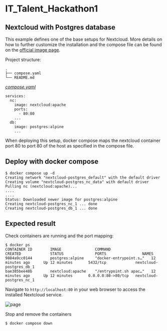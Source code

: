 # IT_Talent_Hackathon1

## Nextcloud with Postgres database
This example defines one of the base setups for Nextcloud. More details on how to
further customize the installation and the compose file can be found on the
[official image page](https://hub.docker.com/_/nextcloud).


Project structure:
```
.
├── compose.yaml
└── README.md
```

[_compose.yaml_](compose.yaml)
```
services:
  nc:
    image: nextcloud:apache
    ports:
      - 80:80
    ...
  db:
    image: postgres:alpine
    ...
```

When deploying this setup, docker compose maps the nextcloud container port 80 to
port 80 of the host as specified in the compose file.

## Deploy with docker compose

```
$ docker compose up -d
Creating network "nextcloud-postgres_default" with the default driver
Creating volume "nextcloud-postgres_nc_data" with default driver
Pulling nc (nextcloud:apache)...
....
....
Status: Downloaded newer image for postgres:alpine
Creating nextcloud-postgres_nc_1 ... done
Creating nextcloud-postgres_db_1 ... done
```


## Expected result

Check containers are running and the port mapping:
```
$ docker ps
CONTAINER ID        IMAGE               COMMAND                  CREATED             STATUS              PORTS                NAMES
9884a9cc0144        postgres:alpine     "docker-entrypoint.s…"   12 minutes ago      Up 12 minutes       5432/tcp             nextcloud-postgres_db_1
bae385bee48b        nextcloud:apache    "/entrypoint.sh apac…"   12 minutes ago      Up 12 minutes       0.0.0.0:80->80/tcp   nextcloud-postgres_nc_1
```

Navigate to `http://localhost:80` in your web browser to access the installed
Nextcloud service.

![page](output.jpg)

Stop and remove the containers

```
$ docker compose down
```
 
